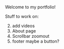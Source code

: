 Welcome to my portfolio!

Stuff to work on:

2. add videos
4. About page
5. Scrollbar zoomout
6. footer maybe a button?